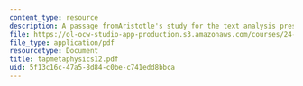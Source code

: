```yaml
---
content_type: resource
description: A passage fromAristotle's study for the text analysis presentation.
file: https://ol-ocw-studio-app-production.s3.amazonaws.com/courses/24-200-ancient-philosophy-fall-2004/5f13c16c47a58d84c0bec741edd8bbca_tapmetaphysics12.pdf
file_type: application/pdf
resourcetype: Document
title: tapmetaphysics12.pdf
uid: 5f13c16c-47a5-8d84-c0be-c741edd8bbca
---
```

